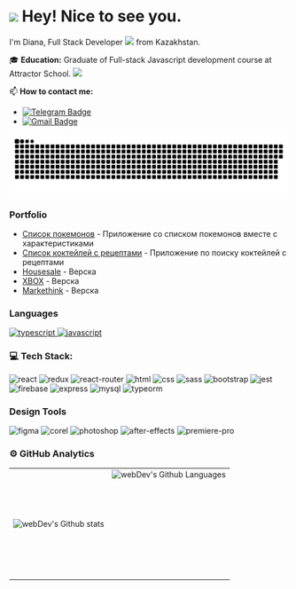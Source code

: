 <h1><img src="https://emojis.slackmojis.com/emojis/images/1531849430/4246/blob-sunglasses.gif?1531849430" width="30"/> Hey! Nice to see you.</h1>

I'm Diana, Full Stack Developer <img src="https://media.giphy.com/media/WUlplcMpOCEmTGBtBW/giphy.gif" width="30"> from Kazakhstan.

🎓 **Education:** Graduate of Full-stack Javascript development course at Attractor School. <img src="https://media.giphy.com/media/fYSnHlufseco8Fh93Z/giphy.gif" width="30">

📫 **How to contact me:**
- [![Telegram Badge](https://img.shields.io/badge/-telegram-blue?style=flat&logo=Telegram&logoColor=white)](https://t.me/DianaMoldabergenova)
- [![Gmail Badge](https://img.shields.io/badge/-Gmail-red?style=flat&logo=Gmail&logoColor=white)](mailto:dianamoldabergenova@gmail.com)

<p align="center">
 <img width="600" src="github-snake.svg" alt="snake"/>
</p>

### Portfolio

- [Список покемонов](https://bapcik.github.io/pokemon_list/) - Приложение со списком покемонов вместе с характеристиками
- [Список коктейлей с рецептами](https://bapcik.github.io/cocktail_recipes/) - Приложение по поиску коктейлей с рецептами  
- [Housesale](https://bapcik.github.io/SCSS/) - Верска
- [XBOX](https://bapcik.github.io/XBOX/) - Верска
- [Markethink](https://bapcik.github.io/Markethink/) - Верска 


### Languages

<a href='https://profile.codersrank.io/user/gautamkrishnar/'>
  <img src='https://img.shields.io/badge/TypeScript-3178C6?style=for-the-badge&logo=typescript&logoColor=white' alt='typescript'/>
</a>
<a href='https://profile.codersrank.io/user/gautamkrishnar/'>
  <img src='https://img.shields.io/badge/JavaScript-323330?style=for-the-badge&logo=javascript&logoColor=F7DF1E' alt='javascript'/>
</a>



 ### 💻 Tech Stack:

  ![react](https://img.shields.io/badge/React-20232A?style=for-the-badge&logo=react&logoColor=61DAFB)
  ![redux](https://img.shields.io/badge/Redux-593D88?style=for-the-badge&logo=redux&logoColor=white)
  ![react-router](https://img.shields.io/badge/React_Router-CA4245?style=for-the-badge&logo=react-router&logoColor=white)
  ![html](https://img.shields.io/badge/HTML5-E34F26?style=for-the-badge&logo=html5&logoColor=white)
  ![css](https://img.shields.io/badge/CSS3-1572B6?style=for-the-badge&logo=css3&logoColor=white)
  ![sass](https://img.shields.io/badge/SASS-CC6699?style=for-the-badge&logo=sass&logoColor=white)
  ![bootstrap](https://img.shields.io/badge/Bootstrap-563D7C?style=for-the-badge&logo=bootstrap&logoColor=white)
  <img alt="jest" src="https://img.shields.io/badge/jest-C21325.svg?&style=for-the-badge&logo=jest&logoColor=fff" />&nbsp;
  ![firebase](https://img.shields.io/badge/Firebase-ffaa00?style=for-the-badge&logo=Firebase&logoColor=white)
  ![express](https://img.shields.io/badge/Express-000000?style=for-the-badge&logo=express&logoColor=white)
  ![mysql](https://img.shields.io/badge/MySQL-4479A1?style=for-the-badge&logo=mysql&logoColor=white)
  ![typeorm](https://img.shields.io/badge/TypeORM-FF6347?style=for-the-badge&logo=TypeScript&logoColor=white)

  ### Design Tools 

  ![figma](https://img.shields.io/badge/figma-000000?style=for-the-badge&logo=figma&logoColor=white)
  ![corel](https://img.shields.io/badge/Corel-FF7518?style=for-the-badge&logo=corel&logoColor=white)
  ![photoshop](https://img.shields.io/badge/Photoshop-31A8FF?style=for-the-badge&logo=adobe-photoshop&logoColor=white)
  ![after-effects](https://img.shields.io/badge/After_Effects-9999FF?style=for-the-badge&logo=adobe-after-effects&logoColor=white)
  ![premiere-pro](https://img.shields.io/badge/Premiere_Pro-9999FF?style=for-the-badge&logo=adobe-premiere-pro&logoColor=white)


### ⚙️ GitHub Analytics

<table>
  <tr>
    <td>
      <img align="left" src="https://github-readme-streak-stats.herokuapp.com/?user=Bapcik&theme=algolia" alt="webDev's Github stats" />
    </td>
    <td>
      <img height="195px" align="right" alt="webDev's Github Languages" src="https://github-readme-stats-eight-theta.vercel.app/api/top-langs/?username=Bapcik&theme=algolia&layout=compact" />
    </td>
  </tr>
</table>


